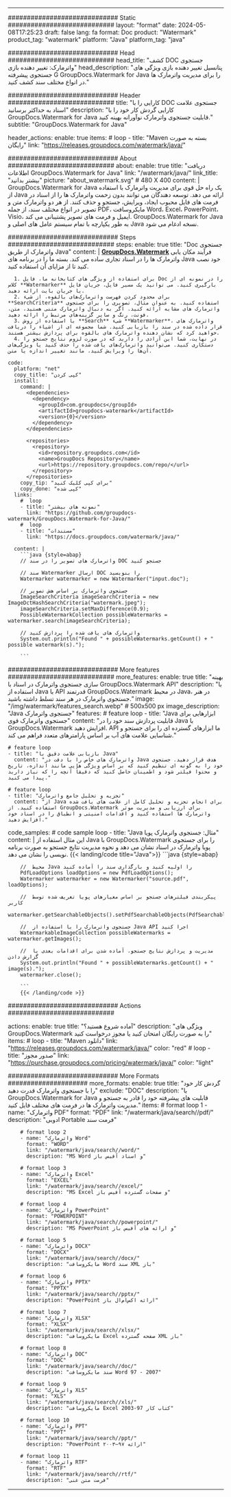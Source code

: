 
---
############################# Static ############################
layout: "format"
date:  2024-05-08T17:25:23
draft: false
lang: fa
format: Doc
product: "Watermark"
product_tag: "watermark"
platform: "Java"
platform_tag: "java"

############################# Head ############################
head_title: "کشف DOC جستجوی واترمارک: تغییر دهنده بازی"
head_description: "پتانسیل تغییر دهنده بازی ویژگی های جستجوی پیشرفته G GroupDocs.Watermark for Java را برای مدیریت واترمارک ها در انواع مختلف سند کشف کنید."

############################# Header ############################
title: "کارایی را با DOC جستجوی علامت اسناد به حداکثر برسانید" 
description: "کارایی گردش کار خود را با GroupDocs.Watermark for Java قابلیت جستجوی واترمارک نوآورانه بهینه کنید."
subtitle: "GroupDocs.Watermark for Java" 

header_actions:
  enable: true
  items:
    #  loop
    - title: "Maven بسته به صورت رایگان"
      link: "https://releases.groupdocs.com/watermark/java/"
      
############################# About ############################
about:
    enable: true
    title: "دریافت اطلاعات GroupDocs.Watermark for Java"
    link: "/watermark/java/"
    link_title: "بیشتر بدانید"
    picture: "about_watermark.svg" # 480 X 400
    content: |
       GroupDocs.Watermark for Java یک راه حل قوی برای مدیریت واترمارک با استفاده از Java ارائه می دهد. توسعه دهندگان می توانند بدون زحمت واترمارک ها را از اسناد در فرمت های فایل محبوب ایجاد، ویرایش، جستجو و حذف کنند. از هر دو واترمارک متن و تصویر در انواع مختلف سند، از جمله PDF، مایکروسافت Word، Excel، PowerPoint، Visio، ایمیل و فرمت های تصویر پشتیبانی می کند. GroupDocs.Watermark for Java به طور یکپارچه با تمام سیستم عامل های اصلی و Java نسخه ادغام می شود.

############################# Steps ############################
steps:
    enable: true
    title: "Doc جستجوی واترمارک از طریق Java"
    content: |
      **[GroupDocs.Watermark](https://products.groupdocs.com/watermark/java/)** فرآیند مکان یابی واترمارک ها را در اسناد تجاری ساده می کند. بسته ما را در برنامه های Java خود نصب کنید تا از مزایای آن استفاده کنید.
      
      1. برای استفاده از ویژگی های کتابخانه ما، فایل Doc را در نمونه ای از کلاس **Watermarker** بارگیری کنید. می توانید یک مسیر فایل، جریان فایل یا جریان بایت ارائه دهید.
      2. برای محدود کردن فهرست واترمارک‌های بالقوه، از شیء **SearchCriteria** استفاده کنید. به عنوان مثال، تصویری را برای جستجوی واترمارک های مشابه ارائه کنید. اگر به دنبال واترمارک متنی هستید، متن، فونت، رنگ و سایر گزینه‌های مرتبط را ارائه دهید.
      3. با استفاده از روش **Search** شیء **Watermarker**، واترمارک های قرار داده شده در سند را بازیابی کنید. شما مجموعه ای از اشیاء را دریافت خواهید کرد که نشان دهنده واترمارک های بالقوه برای پردازش بیشتر هستند.
      4. در نهایت، شما این آزادی را دارید که در صورت لزوم نتایج جستجو را دستکاری کنید. می‌توانید واترمارک‌های یافت شده را حذف کنید یا ویژگی‌های آن‌ها را ویرایش کنید، مانند تغییر اندازه یا متن.
   
    code:
      platform: "net"
      copy_title: "کپی کردن"
      install:
        command: |
          <dependencies>
            <dependency>
              <groupId>com.groupdocs</groupId>
              <artifactId>groupdocs-watermark</artifactId>
              <version>{0}</version>
            </dependency>
          </dependencies>

          <repositories>
            <repository>
              <id>repository.groupdocs.com</id>
              <name>GroupDocs Repository</name>
              <url>https://repository.groupdocs.com/repo/</url>
            </repository>
          </repositories>
        copy_tip: "برای کپی کلیک کنید"
        copy_done: "کپی شده"
      links:
        #  loop
        - title: "نمونه های بیشتر"
          link: "https://github.com/groupdocs-watermark/GroupDocs.Watermark-for-Java/"
        #  loop
        - title: "مستندات"
          link: "https://docs.groupdocs.com/watermark/java/"
          
      content: |
        ```java {style=abap}
        // واترمارک های تصویر را در سند DOC جستجو کنید

        // سند Watermarker ارسال DOC را بنویسید
        Watermarker watermarker = new Watermarker("input.doc");
        
        // جستجوی واترمارک بر اساس هش تصویر
        ImageSearchCriteria imageSearchCriteria = new ImageDctHashSearchCriteria("watermark.jpeg");
        imageSearchCriteria.setMaxDifference(0.9);
        PossibleWatermarkCollection possibleWatermarks = watermarker.search(imageSearchCriteria);

        // واترمارک های یافت شده را پردازش کنید
        System.out.println("Found " + possibleWatermarks.getCount() + " possible watermark(s).");
        
        ```          
        
############################# More features ############################
more_features:
  enable: true
  title: "بهینه سازی جستجوی واترمارک در اسناد با GroupDocs.Watermark API"
  description: "با استفاده از Java با API قدرتمند GroupDocs.Watermark در محیط Java، در هنر جستجوی واترمارک در هر سند تسلط داشته باشید."
  image: "/img/watermark/features_search.webp" # 500x500 px
  image_description: "Java جستجوی واترمارک"
  features:
    # feature loop
    - title: "Java ابزارهایی برای جستجوی واترمارک قوی"
      content: "قابلیت پردازش سند خود را در Java با GroupDocs.Watermark افزایش دهید. API ما ابزارهای گسترده ای را برای جستجو و شناسایی علامت های آب بر اساس پارامترهای متعدد فراهم می کند."

    # feature loop
    - title: "بازیابی علامت دقیق با Java"
      content: "واترمارک های خاص را با دقت در Java هدف قرار دهید. جستجوی خود را به گونه ای تنظیم کنید که بر اساس ویژگی هایی مانند اندازه، تاریخ و محتوا فیلتر شود و اطمینان حاصل کنید که دقیقاً آنچه را که نیاز دارید پیدا می کنید."

    # feature loop
    - title: "تجزیه و تحلیل جامع واترمارک"
      content: "از Java برای انجام تجزیه و تحلیل کامل از علامت های یافت شده استفاده کنید. از GroupDocs.Watermark برای ارزیابی و مدیریت موثر واترمارک ها استفاده کنید و اقدامات امنیتی و انطباق را در اسناد خود افزایش دهید."
      
  code_samples:
    # code sample loop
    - title: "Java مثال: جستجوی واترمارک پویا"
      content: |
        این مثال استفاده از Java با GroupDocs.Watermark را برای جستجوی پویا واترمارک در اسناد نشان می دهد و نحوه مدیریت نتایج جستجو به صورت برنامه نویسی را نشان می دهد.
        {{< landing/code title="Java">}}
        ```java {style=abap}
        
        //  محیط Java را اولیه کنید و بارگذاری سند را آماده کنید
        PdfLoadOptions loadOptions = new PdfLoadOptions();
        Watermarker watermarker = new Watermarker("source.pdf", loadOptions);

        //  پیکربندی فیلترهای جستجو بر اساس معیارهای پویا تعریف شده توسط کاربر
        watermarker.getSearchableObjects().setPdfSearchableObjects(PdfSearchableObjects.AttachedImages);

        //  جستجوی واترمارک را با استفاده از Java API اجرا کنید
        WatermarkableImageCollection possibleWatermarks = watermarker.getImages();

        //  مدیریت و پردازش نتایج جستجو، آماده شدن برای اقدامات بعدی یا گزارش دادن
        System.out.println("Found " + possibleWatermarks.getCount() + " image(s).");
        watermarker.close();

        ```
        {{< /landing/code >}}


############################# Actions ############################

actions:
  enable: true
  title: "آماده شروع هستید؟"
  description: "ویژگی های GroupDocs.Watermark را به صورت رایگان امتحان کنید یا مجوز درخواست کنید"
  items:
    #  loop
    - title: "Maven دانلود"
      link: "https://releases.groupdocs.com/watermark/java/"
      color: "red"
        #  loop
    - title: "صدور مجوز"
      link: "https://purchase.groupdocs.com/pricing/watermark/java/"
      color: "light"


############################# More Formats #####################
more_formats:
    enable: true
    title: "گردش کار خود را با جستجوی واترمارک قدرت دهید"
    exclude: "DOC"
    description: "با GroupDocs.Watermark for Java قابلیت های پیشرفته خود را قادر به جستجو و مدیریت واترمارک ها در فرمت های مختلف فایل کنید."
    items: 
        # format loop 1
        - name: "واترمارک PDF"
          format: "PDF"
          link: "/watermark/java/search//pdf/"
          description: "ادوبی Portable فرمت سند"

        # format loop 2
        - name: "واترمارک Word"
          format: "WORD"
          link: "/watermark/java/search//word/"
          description: "MS Word و اسناد آفیس باز"
          
        # format loop 3
        - name: "واترمارک Excel"
          format: "EXCEL"
          link: "/watermark/java/search//excel/"
          description: "MS Excel و صفحات گسترده آفیس باز"

        # format loop 4
        - name: "واترمارک PowerPoint"
          format: "POWERPOINT"
          link: "/watermark/java/search//powerpoint/"
          description: "MS PowerPoint و ارائه های آفیس باز"

        # format loop 5
        - name: "واترمارک DOCX"
          format: "DOCX"
          link: "/watermark/java/search//docx/"
          description: "مایکروسافت Word سند XML باز"
          
        # format loop 6
        - name: "واترمارک PPTX"
          format: "PPTX"
          link: "/watermark/java/search//pptx/"
          description: "PowerPoint ارائه اکس‌ام‌ال باز"
          
        # format loop 7
        - name: "واترمارک XLSX"
          format: "XLSX"
          link: "/watermark/java/search//xlsx/"
          description: "مایکروسافت Excel صفحه گسترده XML باز"

        # format loop 8
        - name: "واترمارک DOC"
          format: "DOC"
          link: "/watermark/java/search//doc/"
          description: "سند مایکروسافت Word 97 - 2007"

        # format loop 9
        - name: "واترمارک XLS"
          format: "XLS"
          link: "/watermark/java/search//xls/"
          description: "مایکروسافت Excel کتاب کار 97-2003"

        # format loop 10
        - name: "واترمارک PPT"
          format: "PPT"
          link: "/watermark/java/search//ppt/"
          description: "PowerPoint ارائه ۹۷—۲۰۰۳"

        # format loop 11
        - name: "واترمارک RTF"
          format: "RTF"
          link: "/watermark/java/search//rtf/"
          description: "فرمت متن غنی"

---